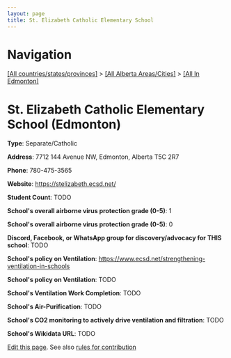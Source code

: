 ```yaml
---
layout: page
title: St. Elizabeth Catholic Elementary School
---
```

# Navigation

[[All countries/states/provinces]](../../..) > [[All Alberta Areas/Cities]](../..) > [[All In Edmonton]](..)

# St. Elizabeth Catholic Elementary School (Edmonton)

**Type**: Separate/Catholic

**Address**: 7712 144 Avenue NW, Edmonton, Alberta T5C 2R7

**Phone**: 780-475-3565

**Website**: <https://stelizabeth.ecsd.net/>

**Student Count**: TODO

**School's overall airborne virus protection grade (0-5)**: 1

**School's overall airborne virus protection grade (0-5)**: 0

**Discord, Facebook, or WhatsApp group for discovery/advocacy for THIS school**: TODO

**School's policy on Ventilation**: <https://www.ecsd.net/strengthening-ventilation-in-schools>

**School's policy on Ventilation**: TODO

**School's Ventilation Work Completion**: TODO

**School's Air-Purification**: TODO

**School's CO2 monitoring to actively drive ventilation and filtration**: TODO

**School's Wikidata URL**: TODO


[Edit this page](https://github.com/ventilate-schools/AB/edit/main/./Edmonton/St._Elizabeth_Catholic_Elementary_School.md). See also [rules for contribution](../../../contribution-rules/)